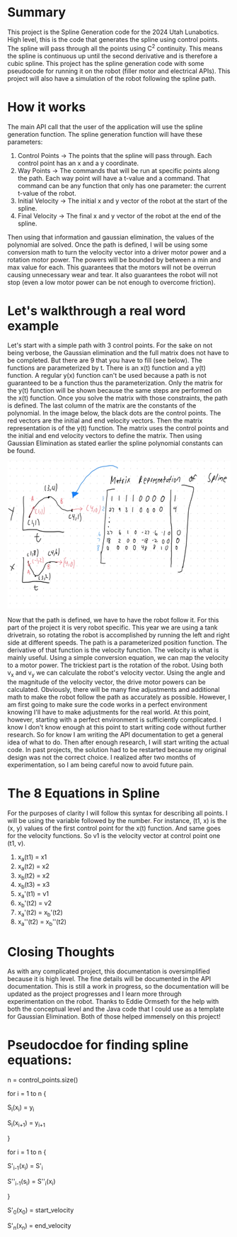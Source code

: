# Summary
This project is the Spline Generation code for the 2024 Utah Lunabotics. High level, this is the code that generates 
the spline using control points. The spline will pass through all the points using C<sup>2</sup> continuity. This 
means the spline is continuous up until the second derivative and is therefore a cubic spline. This project has the 
spline generation code with some pseudocode for running it on the robot (filler motor and electrical APIs). 
This project will also have a simulation of the robot following the spline path.

# How it works
The main API call that the user of the application will use the spline generation function. The spline generation function 
will have these parameters:
1. Control Points &rarr; The points that the spline will pass through. Each control point has an x and a y coordinate.
2. Way Points &rarr; The commands that will be run at specific points along the path. Each way point will have a t-value 
and a command. That command can be any function that only has one parameter: the current t-value of the robot.
3. Initial Velocity &rarr; The initial x and y vector of the robot at the start of the spline.
4. Final Velocity &rarr; The final x and y vector of the robot at the end of the spline.

Then using that information and gaussian elimination, the values of the polynomial are solved. Once the path is defined, 
I will be using some conversion math to turn the velocity vector into a driver motor power and a rotation motor power. 
The powers will be bounded by between a min and max value for each. This guarantees that the motors will not be overrun 
causing unnecessary wear and tear. It also guarantees the robot will not stop (even a low motor power can be not enough 
to overcome friction).

# Let's walkthrough a real word example
Let's start with a simple path with 3 control points. For the sake on not being verbose, the Gaussian elimination and 
the full matrix does not have to be completed. But there are 9 that you have to fill (see below). The functions are 
parameterized by t. There is an x(t) function and a y(t) function. A regular y(x) function can't be used because a path 
is not guaranteed to be a function thus the parameterization. Only the matrix for the y(t) function will be shown because 
the same steps are performed on the x(t) function. Once you solve the matrix with those constraints, the path is defined.
The last column of the matrix are the constants of the polynomial. In the image below, the black dots are the control 
points. The red vectors are the initial and end velocity vectors. Then the matrix representation is of the y(t) function. 
The matrix uses the control points and the initial and end velocity vectors to define the matrix. Then using Gaussian 
Elimination as stated earlier the spline polynomial constants can be found.

![Spline Example](documentation/spline_example.jpeg)

Now that the path is defined, we have to have the robot follow it. For this part of the project it is very robot specific. 
This year we are using a tank drivetrain, so rotating the robot is accomplished by running the left and right side at different 
speeds. The path is a parameterized position function. The derivative of that function is the velocity function. The 
velocity is what is mainly useful. Using a simple conversion equation, we can map the velocity to a motor power. The trickiest 
part is the rotation of the robot. Using both v<sub>x</sub> and v<sub>y</sub> we can calculate the robot's velocity vector. 
Using the angle and the magnitude of the velocity vector, the drive motor powers can be calculated. Obviously, there will 
be many fine adjustments and additional math to make the robot follow the path as accurately as possible. However, I am 
first going to make sure the code works in a perfect environment knowing I'll have to make adjustments for the real world. 
At this point, however, starting with a perfect environment is sufficiently complicated. I know I don't know enough at this 
point to start writing code without further research. So for know I am writing the API documentation to get a general idea 
of what to do. Then after enough research, I will start writing the actual code. In past projects, the solution had to be 
restarted because my original design was not the correct choice. I realized after two months of experimentation, so I am 
being careful now to avoid future pain.

# The 8 Equations in Spline
For the purposes of clarity I will follow this syntax for describing all points. I will be using the variable followed by 
the number. For instance, (t1, x) is the (x, y) values of the first control point for the x(t) function. And same goes for 
the velocity functions. So v1 is the velocity vector at control point one (t1, v).

1. x<sub>a</sub>(t1) = x1
2. x<sub>a</sub>(t2) = x2
3. x<sub>b</sub>(t2) = x2
4. x<sub>b</sub>(t3) = x3
5. x<sub>a</sub>'(t1) = v1
6. x<sub>b</sub>'(t2) = v2
7. x<sub>a</sub>'(t2) = x<sub>b</sub>'(t2)
8. x<sub>a</sub>''(t2) = x<sub>b</sub>''(t2)

# Closing Thoughts
As with any complicated project, this documentation is oversimplified because it is high level. The fine details will be 
documented in the API documentation. This is still a work in progress, so the documentation will be updated as the 
project progresses and I learn more through experimentation on the robot. Thanks to Eddie Ormseth for the help with both 
the conceptual level and the Java code that I could use as a template for Gaussian Elimination. 
Both of those helped immensely on this project! 


# Pseudocdoe for finding spline equations:
n = control_points.size()

for i = 1 to n {

S<sub>i</sub>(x<sub>i</sub>) = y<sub>i</sub>

S<sub>i</sub>(x<sub>i+1</sub>) = y<sub>i+1</sub>

}

for i = 1 to n {

S'<sub>i-1</sub>(x<sub>i</sub>) = S'<sub>i</sub>

S''<sub>i-1</sub>(s<sub>i</sub>) = S''<sub>i</sub>(x<sub>i</sub>)

}

S'<sub>0</sub>(x<sub>0</sub>) = start_velocity

S'<sub>n</sub>(x<sub>n</sub>) = end_velocity
